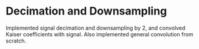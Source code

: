 # Decimation and Downsampling
Implemented signal decimation and downsampling by 2, and convolved Kaiser coefficients with signal. Also implemented general convolution from scratch.
